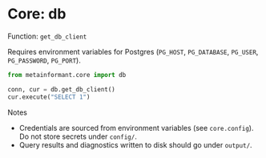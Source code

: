 # Core: db

Function: `get_db_client`

Requires environment variables for Postgres (`PG_HOST`, `PG_DATABASE`, `PG_USER`, `PG_PASSWORD`, `PG_PORT`).

```python
from metainformant.core import db

conn, cur = db.get_db_client()
cur.execute("SELECT 1")
```

Notes

- Credentials are sourced from environment variables (see `core.config`). Do not store secrets under `config/`.
- Query results and diagnostics written to disk should go under `output/`.
